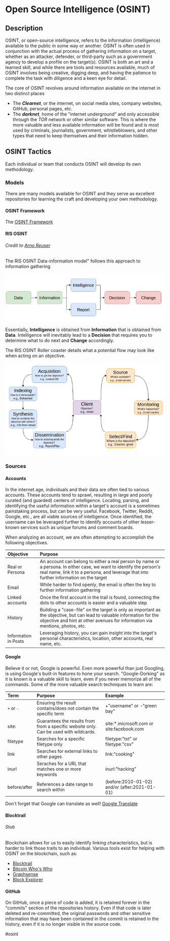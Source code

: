 # Open Source Intelligence (OSINT)

## Description
OSINT, or open-source intelligence, refers to the information (intelligence) available to the public in some way or another. OSINT is often used in conjunction with the actual process of gathering information on a target, whether as an attacker, defender, or third-party such as a government agency to develop a profile on the target(s). OSINT is both an art and a learned skill, and while there are tools and resources available, much of OSINT involves being creative, digging deep, and having the patience to complete the task with diligence and a keen eye for detail. 

The core of OSINT revolves around information available on the internet in two distinct places
- The ***Clearnet***, or the internet, on social media sites, company websites, GitHub, personal pages, etc. 
- The ***darknet***, home of the "internet underground" and only accessible through the *TOR* network or other similar software. This is where the more valuable and less available information will be found and is most used by criminals, journalists, government, whistleblowers, and other types that need to keep themselves and their information hidden. 

## OSINT Tactics
Each individual or team that conducts OSINT will develop its own methodology. 
### Models
There are many models available for OSINT and they serve as excellent repositories for learning the craft and developing your own methodology. 

#### OSINT Framework

The [OSINT Framework](https://osintframework.com/)

#### RIS OSINT 
###### Credit to [Arno Reuser](https://www.linkedin.com/in/reuser/?originalSubdomain=nl)
The RIS OSINT Data-information model" follows this approach to information gathering

![RIS OSINT Flow](concepts_photos/RIS_OSINT_FLOW.png)

Essentially, **Intelligence** is obtained from **Information** that is obtained from **Data**. Intelligence will inevitably lead to a **Decision** that requires you to determine what to do next and **Change** accordingly. 

The RIS OSINT Roller coaster details what a potential flow may look like when acting on an objective. 

![RIS OSINT Roller Coaster](concepts_photos/RIS_OSINT_ROLLERCOASTER.png)


### Sources
#### Accounts
In the internet age, individuals and their data are often tied to various accounts. These accounts tend to sprawl, resulting in large and poorly curated (and guarded) centers of intelligence. Locating, parsing, and identifying the useful information within a target's account is a sometimes painstaking process, but can be very useful. Facebook, Twitter, Reddit, Google, etc., are all viable sources of intelligence. Once identified, the username can be leveraged further to identify accounts of other lesser-known services such as unique forums and comment boards. 

When analyzing an account, we are often attempting to accomplish the following objectives. 

| Objective | Purpose | 
| :- | :- | 
| Real or Persona | An account can belong to either a real person by name or a persona. In either case, we want to identify the person's real name, link it to a persona, and leverage that into further information on the target | 
| Email | While harder to find openly, the email is often the key to further information gathering | 
| Linked accounts | Once the first account in the trail is found, connecting the dots to other accounts is easier and a valuable step | 
| History |  Building a "case-file" on the target is only as important as the objective, but can lead to valuable information for the objective and hint at other avenues for information via mentions, photos, etc. | 
| Information in Posts | Leveraging history, you can gain insight into the target's personal characteristics, location, other accounts, real name, etc.  | 

#### Google
Believe it or not, Google is powerful. Even more powerful than just Googling, is using Google's built-in features to hone your search. "Google-Dorking" as it is known is a valuable skill to learn, even if you never memorize all of the commands. Some of the more valuable search techniques to learn are:

| Term | Purpose | Example | 
| :- | :- | :- | 
| `+` or `-` | Ensuring the result contains/does not contain the specific term | +"username" or -"green bay" | 
| site: | Guarantees the results from from a specific website only. Can be used with wildcards. | site:\*.microsoft.com or site:facebook.com | 
| filetype | Searches for a specific filetype only | filetype:"txt" or filetype:"csv" | 
| link | Searches for external links to other pages | link:"cooking" | 
| inurl | Seraches for a URL that matches one or more keywords | inurl:"hacking" | 
| before/after | References a date range to search within | (before:2010-01-02) and/or (after:2021-01-01) | 

Don't forget that Google can translate as well! [Google Translate](https://translate.google.com/)

#### Blocktrail
###### Stub
Blockchain allows for us to easily identify linking characteristics, but is harder to link those traits to an individual. Various tools exist for helping with OSINT on the blockchain, such as:
- [Blocktrail](https://btc.com/)
- [Bitcoin Who's Who](https://www.bitcoinwhoswho.com/)
- [Graphsense](https://graphsense.info/)
- [Block Explorer](https://blockexplorer.com/)

#### GitHub
On GitHub, once a piece of code is added, it is retained forever in the "commits" section of the repositories history. Even if that code is later deleted and re-committed, the original passwords and other sensitive information that may have been contained in the commit is retained in the history, even if it is no longer visible in the source code. 

#osint